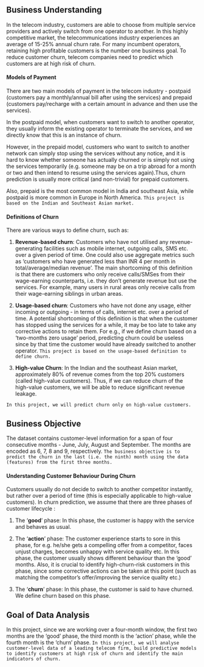 ## Business Understanding

In the telecom industry, customers are able to choose from multiple service providers and actively switch from one operator to another. In this highly competitive market, the telecommunications industry experiences an average of 15-25% annual churn rate. For many incumbent operators, retaining high profitable customers is the number one business goal. To reduce customer churn, telecom companies need to predict which customers are at high risk of churn.

#### Models of Payment

There are two main models of payment in the telecom industry - postpaid (customers pay a monthly/annual bill after using the services) and prepaid (customers pay/recharge with a certain amount in advance and then use the services).

In the postpaid model, when customers want to switch to another operator, they usually inform the existing operator to terminate the services, and we directly know that this is an instance of churn.

However, in the prepaid model, customers who want to switch to another network can simply stop using the services without any notice, and it is hard to know whether someone has actually churned or is simply not using the services temporarily (e.g. someone may be on a trip abroad for a month or two and then intend to resume using the services again).Thus, churn prediction is usually more critical (and non-trivial) for prepaid customers.

Also, prepaid is the most common model in India and southeast Asia, while postpaid is more common in Europe in North America. `This project is based on the Indian and Southeast Asian market.`



#### Definitions of Churn
There are various ways to define churn, such as:

1. **Revenue-based churn**: Customers who have not utilised any revenue-generating facilities such as mobile internet, outgoing calls, SMS etc. over a given period of time. One could also use aggregate metrics such as ‘customers who have generated less than INR 4 per month in total/average/median revenue’. The main shortcoming of this definition is that there are customers who only receive calls/SMSes from their wage-earning counterparts, i.e. they don’t generate revenue but use the services. For example, many users in rural areas only receive calls from their wage-earning siblings in urban areas.
2. **Usage-based churn**: Customers who have not done any usage, either incoming or outgoing - in terms of calls, internet etc. over a period of time. A potential shortcoming of this definition is that when the customer has stopped using the services for a while, it may be too late to take any corrective actions to retain them. For e.g., if we define churn based on a ‘two-months zero usage’ period, predicting churn could be useless since by that time the customer would have already switched to another operator.
`This project is based on the usage-based definition to define churn.`

3. **High-value Churn**: In the Indian and the southeast Asian market, approximately 80% of revenue comes from the top 20% customers (called high-value customers). Thus, if we can reduce churn of the high-value customers, we will be able to reduce significant revenue leakage.

`In this project, we will predict churn only on high-value customers.`

## Business Objective
The dataset contains customer-level information for a span of four consecutive months - June, July, August and September. The months are encoded as 6, 7, 8 and 9, respectively. `The business objective is to predict the churn in the last (i.e. the ninth) month using the data (features) from the first three months.`

#### Understanding Customer Behaviour During Churn

Customers usually do not decide to switch to another competitor instantly, but rather over a period of time (this is especially applicable to high-value customers). In churn prediction, we assume that there are three phases of customer lifecycle :

1. The ‘**good**’ phase: In this phase, the customer is happy with the service and behaves as usual.

2. The ‘**action**’ phase: The customer experience starts to sore in this phase, for e.g. he/she gets a compelling offer from a competitor, faces unjust charges, becomes unhappy with service quality etc. In this phase, the customer usually shows different behaviour than the ‘good’ months. Also, it is crucial to identify high-churn-risk customers in this phase, since some corrective actions can be taken at this point (such as matching the competitor’s offer/improving the service quality etc.)

3. The ‘**churn**’ phase: In this phase, the customer is said to have churned. We define churn based on this phase.

## Goal of Data Analysis
In this project, since we are working over a four-month window, the first two months are the ‘good’ phase, the third month is the ‘action’ phase, while the fourth month is the ‘churn’ phase.
`In this project, we will analyse customer-level data of a leading telecom firm, build predictive models to identify customers at high risk of churn and identify the main indicators of churn.`

